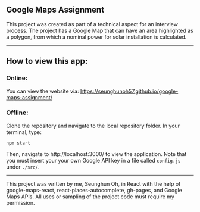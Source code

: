 ## Google Maps Assignment

This project was created as part of a technical aspect for an interview process. The project has a Google Map that can have an area highlighted as a polygon, from which a nominal power for solar installation is calculated.

-------------------

## How to view this app:

### Online:
You can view the website via: https://seunghunoh57.github.io/google-maps-assignment/

### Offline:
Clone the repository and navigate to the local repository folder. In your terminal, type:

```npm start```

Then, navigate to http://localhost:3000/ to view the application. Note that you must insert your your own Google API key in a file called `config.js` under `./src/`.

--------------------

This project was written by me, Seunghun Oh, in React with the help of google-maps-react, react-places-autocomplete, gh-pages, and Google Maps APIs. All uses or sampling of the project code must require my permission.
